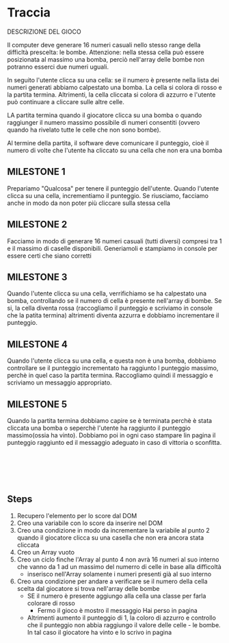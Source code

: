 # Traccia

DESCRIZIONE DEL GIOCO

Il computer deve generare 16 numeri casuali nello stesso range della difficltà prescelta: le bombe. Attenzione: nella stessa cella può essere posizionata al massimo una bomba, perciò nell'array delle bombe non potranno esserci due numeri uguali.

In seguito l'utente clicca su una cella: se il numero è presente nella lista dei numeri generati abbiamo calpestato una bomba. La cella si colora di rosso e la partita termina. Altrimenti, la cella cliccata si colora di azzurro e l'utente può continuare a cliccare sulle altre celle.

LA partita termina quando il giocatore clicca su una bomba o quando raggiunger il numero massimo possibile di numeri consentiti (ovvero quando ha rivelato tutte le celle che non sono bombe).

Al termine della partita, il software deve comunicare il punteggio, cioè il numero di volte che l'utente ha cliccato su una cella che non era una bomba

## MILESTONE 1

Prepariamo "Qualcosa" per tenere il punteggio dell'utente.
Quando l'utente clicca su una cella, incrementiamo il punteggio.
Se riusciamo, facciamo anche in modo da non poter più cliccare sulla stessa cella

## MILESTONE 2

Facciamo in modo di generare 16 numeri casuali (tutti diversi) compresi tra 1 e il massimo di caselle disponibili.
Generiamoli e stampiamo in console per essere certi che siano corretti

## MILESTONE 3

Quando l'utente clicca su una cella, verrifichiamo se ha calpestato una bomba, controllando se il numero di cella è presente nell'array di bombe.
Se si, la cella diventa rossa (raccogliamo il punteggio e scriviamo in console che la patita termina) altrimenti diventa azzurra e dobbiamo incrementare il punteggio.

## MILESTONE 4

Quando l'utente clicca su una cella, e questa non è una bomba, dobbiamo controllare se il punteggio incrementato ha raggiunto l punteggio massimo, perchè in quel caso la partita termina. Raccogliamo quindi il messaggio e scriviamo un messaggio appropriato.

## MILESTONE 5

Quando la partita termina dobbiamo capire se è terminata perchè è stata cliccata una bomba o seperchè l'utente ha raggiunto il punteggio massimo(ossia ha vinto). Dobbiamo poi in ogni caso stampare lin pagina il punteggio raggiunto ed il messaggio adeguato in caso di vittoria o sconfitta.

<br>
<br>
<br>
<br>

## Steps

1.  Recupero l'elemento per lo score dal DOM
1.  Creo una variabile con lo score da inserire nel DOM
1.  Creo una condizione in modo da incrementare la variabile al punto 2 quando il giocatore clicca su una casella che non era ancora stata cliccata
1.  Creo un Array vuoto
1.  Creo un ciclo finche l'Array al punto 4 non avrà 16 numeri al suo interno che vanno da 1 ad un massimo del numerro di celle in base alla difficoltà
    - inserisco nell'Array solamente i numeri presenti già al suo interno
1.  Creo una condizione per andare a verificare se il numero della cella scelta dal giocatore si trova nell'array delle bombe
    - SE il numero è presente aggiungo alla cella una classe per farla colorare di rosso
      - Fermo il gioco è mostro il messaggio Hai perso in pagina
    - Altrimenti aumento il punteggio di 1, la coloro di azzurro e controllo che il punteggio non abbia raggiungo il valore delle celle - le bombe. In tal caso il giocatore ha vinto e lo scrivo in pagina
